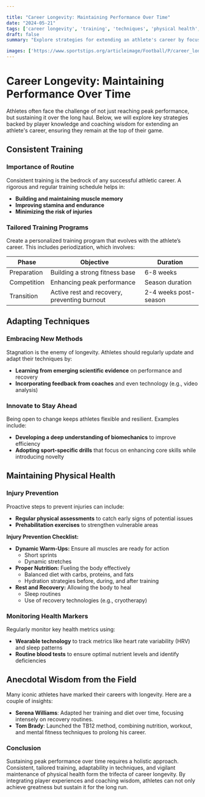 ```yaml
---

title: "Career Longevity: Maintaining Performance Over Time"
date: "2024-05-21"
tags: ['career longevity', 'training', 'techniques', 'physical health', 'sports', 'athlete health', 'performance', 'sports coaching', 'wellness']
draft: false
summary: "Explore strategies for extending an athlete's career by focusing on consistent training, adapting techniques, and maintaining physical health. Gain insights from both player experiences and coaching wisdom."

images: ['https://www.sportstips.org/articleimage/Football/P/career_longevity_maintaining_performance_over_time.webp']
---
```


# Career Longevity: Maintaining Performance Over Time

Athletes often face the challenge of not just reaching peak performance, but sustaining it over the long haul. Below, we will explore key strategies backed by player knowledge and coaching wisdom for extending an athlete's career, ensuring they remain at the top of their game.

## Consistent Training

### Importance of Routine

Consistent training is the bedrock of any successful athletic career. A rigorous and regular training schedule helps in:

- **Building and maintaining muscle memory**
- **Improving stamina and endurance**
- **Minimizing the risk of injuries**

### Tailored Training Programs

Create a personalized training program that evolves with the athlete’s career. This includes periodization, which involves:

| Phase       | Objective                                    | Duration          |
| ----------- | -------------------------------------------- | ----------------- |
| Preparation | Building a strong fitness base               | 6-8 weeks         |
| Competition | Enhancing peak performance                   | Season duration   |
| Transition  | Active rest and recovery, preventing burnout | 2-4 weeks post-season  |

## Adapting Techniques

### Embracing New Methods

Stagnation is the enemy of longevity. Athletes should regularly update and adapt their techniques by:

- **Learning from emerging scientific evidence** on performance and recovery
- **Incorporating feedback from coaches** and even technology (e.g., video analysis)

### Innovate to Stay Ahead

Being open to change keeps athletes flexible and resilient. Examples include:

- **Developing a deep understanding of biomechanics** to improve efficiency
- **Adopting sport-specific drills** that focus on enhancing core skills while introducing novelty

## Maintaining Physical Health

### Injury Prevention

Proactive steps to prevent injuries can include:

- **Regular physical assessments** to catch early signs of potential issues
- **Prehabilitation exercises** to strengthen vulnerable areas

**Injury Prevention Checklist:**

- **Dynamic Warm-Ups:** Ensure all muscles are ready for action  
  - Short sprints
  - Dynamic stretches
- **Proper Nutrition:** Fueling the body effectively
  - Balanced diet with carbs, proteins, and fats
  - Hydration strategies before, during, and after training
- **Rest and Recovery:** Allowing the body to heal
  - Sleep routines
  - Use of recovery technologies (e.g., cryotherapy)

### Monitoring Health Markers

Regularly monitor key health metrics using:

- **Wearable technology** to track metrics like heart rate variability (HRV) and sleep patterns
- **Routine blood tests** to ensure optimal nutrient levels and identify deficiencies

## Anecdotal Wisdom from the Field

Many iconic athletes have marked their careers with longevity. Here are a couple of insights:

- **Serena Williams**: Adapted her training and diet over time, focusing intensely on recovery routines.
- **Tom Brady**: Launched the TB12 method, combining nutrition, workout, and mental fitness techniques to prolong his career.

### Conclusion

Sustaining peak performance over time requires a holistic approach. Consistent, tailored training, adaptability in techniques, and vigilant maintenance of physical health form the trifecta of career longevity. By integrating player experiences and coaching wisdom, athletes can not only achieve greatness but sustain it for the long run.
```